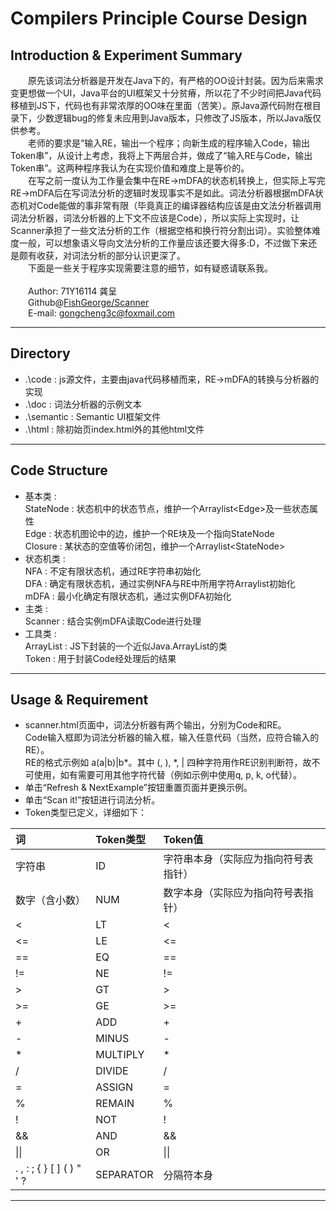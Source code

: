 # Compilers Principle Course Design
## Introduction & Experiment Summary
&emsp;&emsp;原先该词法分析器是开发在Java下的，有严格的OO设计封装。因为后来需求变更想做一个UI，Java平台的UI框架又十分贫瘠，所以花了不少时间把Java代码移植到JS下，代码也有非常浓厚的OO味在里面（苦笑）。原Java源代码附在根目录下，少数逻辑bug的修复未应用到Java版本，只修改了JS版本，所以Java版仅供参考。<br>
&emsp;&emsp;老师的要求是“输入RE，输出一个程序；向新生成的程序输入Code，输出Token串”，从设计上考虑，我将上下两层合并，做成了“输入RE与Code，输出Token串”。这两种程序我认为在实现价值和难度上是等价的。<br>
&emsp;&emsp;在写之前一度认为工作量会集中在RE->mDFA的状态机转换上，但实际上写完RE->mDFA后在写词法分析的逻辑时发现事实不是如此。词法分析器根据mDFA状态机对Code能做的事非常有限（毕竟真正的编译器结构应该是由文法分析器调用词法分析器，词法分析器的上下文不应该是Code），所以实际上实现时，让Scanner承担了一些文法分析的工作（根据空格和换行符分割出词）。实验整体难度一般，可以想象语义导向文法分析的工作量应该还要大得多:D，不过做下来还是颇有收获，对词法分析的部分认识更深了。<br>
&emsp;&emsp;下面是一些关于程序实现需要注意的细节，如有疑惑请联系我。<br>
<br>&emsp;&emsp;Author: 71Y16114 龚呈<br>
&emsp;&emsp;Github@<a href="https://github.com/FishGeorge/Scanner">FishGeorge/Scanner</a><br>
&emsp;&emsp;E-mail: gongcheng3c@foxmail.com

---
## Directory
* .\code : js源文件，主要由java代码移植而来，RE->mDFA的转换与分析器的实现
* .\doc : 词法分析器的示例文本
* .\semantic : Semantic UI框架文件
* .\html : 除初始页index.html外的其他html文件

---
## Code Structure
* 基本类 :<br>
StateNode : 状态机中的状态节点，维护一个Arraylist\<Edge\>及一些状态属性<br>
Edge : 状态机图论中的边，维护一个RE块及一个指向StateNode<br>
Closure : 某状态的空值等价闭包，维护一个Arraylist\<StateNode\><br>
* 状态机类 :<br>
NFA : 不定有限状态机，通过RE字符串初始化<br>
DFA : 确定有限状态机，通过实例NFA与RE中所用字符Arraylist初始化<br>
mDFA : 最小化确定有限状态机，通过实例DFA初始化<br>
* 主类 :<br>
Scanner : 结合实例mDFA读取Code进行处理
* 工具类 :<br>
ArrayList : JS下封装的一个近似Java.ArrayList的类<br>
Token : 用于封装Code经处理后的结果

---
## Usage & Requirement
* scanner.html页面中，词法分析器有两个输出，分别为Code和RE。<br>Code输入框即为词法分析器的输入框，输入任意代码（当然，应符合输入的RE）。<br>RE的格式示例如 a(a|b)|b*。其中 (, ), *, | 四种字符用作RE识别判断符，故不可使用，如有需要可用其他字符代替（例如示例中使用q, p, k, o代替）。
* 单击“Refresh & NextExample”按钮重置页面并更换示例。
* 单击“Scan it!”按钮进行词法分析。
* Token类型已定义，详细如下：

词|Token类型|Token值
:--|:--|:--
字符串|ID|字符串本身（实际应为指向符号表指针）
数字（含小数）|NUM|数字本身（实际应为指向符号表指针）
<|LT|<
<=|LE|<=
==|EQ|==
!=|NE|!=
\>|GT|\>
\>=|GE|\>=
+|ADD|+
-|MINUS|-
\*|MULTIPLY|\*
/|DIVIDE|/
=|ASSIGN|=
%|REMAIN|%
!|NOT|!
&&|AND|&&
\|\||OR|\|\||
. , : ; { } [ ] ( ) " ' ?|SEPARATOR|分隔符本身

---